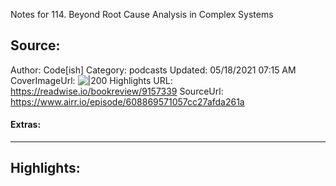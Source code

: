 Notes for 114. Beyond Root Cause Analysis in Complex Systems

## Source:
Author: Code[ish]
Category: podcasts
Updated: 05/18/2021 07:15 AM
CoverImageUrl: 
![|200](https://s3.amazonaws.com/heroku-www-files/podcasts/codeish/codeish-logo.png)
Highlights URL: https://readwise.io/bookreview/9157339
SourceUrl: https://www.airr.io/episode/608869571057cc27afda261a


#### Extras:




 
-----
 ## Highlights:

